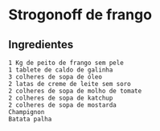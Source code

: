 # Strogonoff de frango
## Ingredientes
	1 Kg de peito de frango sem pele
	1 tablete de caldo de galinha
	3 colheres de sopa de óleo
	2 latas de creme de leite sem soro
	2 colheres de sopa de molho de tomate
	2 colheres de sopa de katchup
	2 colheres de sopa de mostarda
	Champignon
	Batata palha
